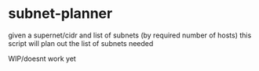 # subnet-planner
given a supernet/cidr and list of subnets (by required number of hosts) this script will plan out the list of subnets needed

WIP/doesnt work yet
